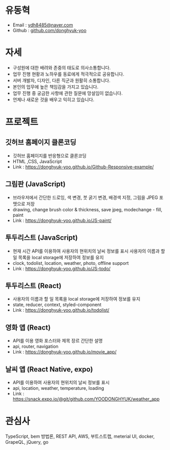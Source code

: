 # 유동혁

* Email : ydh8485@naver.com
* Github : [github.com/donghyuk-yoo](https://github.com/donghyuk-yoo)

# 자세
* 구성원에 대한 배려와 존중의 태도로 의사소통합니다.
* 업무 진행 현황과 노하우를 동료에게 적극적으로 공유합니다.
* 서버 개발자, 디자인, 다른 직군과 원활히 소통합니다.
* 본인의 업무에 높은 책임감을 가지고 있습니다.
* 업무 진행 중 궁금한 사항에 관한 질문에 망설임이 없습니다.
* 언제나 새로운 것을 배우고 익히고 있습니다.

# 프로젝트
## 깃허브 홈페이지 클론코딩
- 깃허브 홈페이지를 반응형으로 클론코딩  
- HTML ,CSS, JavaScript  
- Link : https://donghyuk-yoo.github.io/Github-Responsive-example/

## 그림판 (JavaScript)
- 브라우저에서 간단한 드로잉, 색 변경, 붓 굵기 변경, 배경색 지정, 그림을 JPEG 포맷으로 저장  
- drawing, change brush color & thickness, save jpeg, modechange - fill, paint  
- Link : https://donghyuk-yoo.github.io/JS-paint/

## 투두리스트 (JavaScript)
- 현재 시간 API를 이용하여 사용자의 현위치의 날씨 정보를 표시 사용자의 이름과 할 일 목록을 local storage에 저장하여 정보를 유지  
- clock, todolist, location, weather, photo, offline support  
- Link : https://donghyuk-yoo.github.io/JS-todo/

## 투두리스트 (React)
- 사용자의 이름과 할 일 목록을 local storage에 저장하여 정보를 유지  
- state, reducer, context, styled-component  
- Link : https://donghyuk-yoo.github.io/todolist/

## 영화 앱 (React)
- API를 이용 영화 포스터와 제목 장르 간단한 설명  
- api, router, navigation  
- Link : https://donghyuk-yoo.github.io/movie_app/

## 날씨 앱 (React Native, expo)
- API를 이용하여 사용자의 현위치의 날씨 정보를 표시  
- api, location, weather, temperature, loading  
- Link : https://snack.expo.io/@git/github.com/YOODONGHYUK/weather_app

# 관심사
TypeScript, bem 방법론, REST API, AWS, 부트스트랩, meterial UI, docker, GrapeQL, jQuery, go